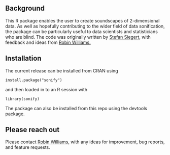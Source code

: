 ## Background

This R package enables the user to create soundscapes of 2-dimensional data. As well as hopefully contributing to the wider field of data sonification, the package can be particularly useful to data scientists and statisticians who are blind. The code was originally written by [Stefan Siegert,](https://github.com/sieste) with feedback and ideas from [Robin Williams.](https://github.com/rmwilliams/2023)

## Installation

The current release can be installed from CRAN using
```
install.package("sonify")
```
and then loaded in to an R session with
```
library(sonify)
```

The package can also be installed from this repo using the devtools package.

## Please reach out

Please contact [Robin Williams,](mailto:robin@robinwilliams.blog) with any ideas for improvement, bug reports, and feature requests.
